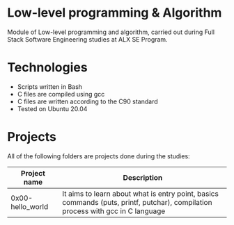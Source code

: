 # Low-level programming & Algorithm
Module of Low-level programming and algorithm, carried out during Full Stack Software Engineering studies at ALX SE Program.

# Technologies
* Scripts written in Bash
* C files are compiled using gcc
* C files are written according to the C90 standard
* Tested on Ubuntu 20.04

# Projects
All of the following folders are projects done during the studies:

|Project name |	Description |
|-------------|-------------|
|0x00-hello_world |	It aims to learn about what is entry point, basics commands (puts, printf, putchar), compilation process with gcc in C language|
